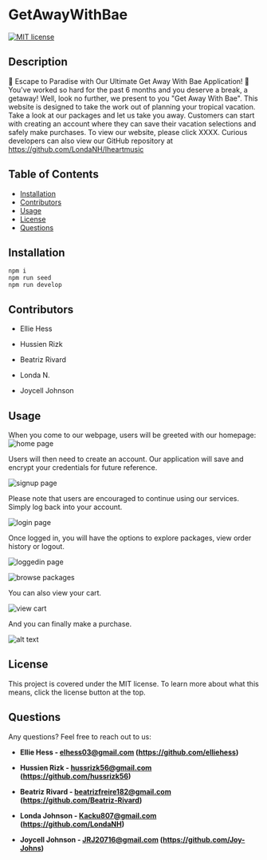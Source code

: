 # GetAwayWithBae

 [![MIT license](https://img.shields.io/badge/License-MIT-blue.svg)](https://mit-license.org/)

## Description
🌴 Escape to Paradise with Our Ultimate Get Away With Bae Application! 🌴
You've worked so hard for the past 6 months and you deserve a break, a getaway! Well, look no further, we present to you "Get Away With Bae". This website is designed to take the work out of planning your tropical vacation. Take a look at our packages and let us take you away. Customers can start with creating an account where they can save their vacation selections and safely make purchases. To view our website, please click XXXX.
Curious developers can also view our GitHub repository at https://github.com/LondaNH/Iheartmusic


## Table of Contents 

- [Installation](#installation)
- [Contributors](#contributors)
- [Usage](#usage)
- [License](#license)
- [Questions](#questions)



## Installation

    npm i  
    npm run seed  
    npm run develop  

## Contributors
- Ellie Hess

- Hussien Rizk 

- Beatriz Rivard 

- Londa N. 

- Joycell Johnson 

## Usage 
When you come to our webpage, users will be greeted with our homepage:
![home page](./assets/homepage.png)

Users will then need to create an account. Our application will save and encrypt your credentials for future reference. 

![signup page](./assets/signupPage2.png)

Please note that users are encouraged to continue using our services. Simply log back into your account.

![login page](./assets/loginPage2.png)

Once logged in, you will have the options to explore packages, view order history or logout.

![loggedin page](./assets/loggedinPage.png)


![browse packages](coming)

You can also view your cart.

![view cart](coming)

And you can finally make a purchase.

![alt text](coming)


## License

This project is covered under the MIT license. To learn more about what this means, click the license button at the top.


## Questions 

Any questions? Feel free to reach out to us:

- <b>Ellie Hess - elhess03@gmail.com (https://github.com/elliehess)</b>

- <b> Hussien Rizk  - hussrizk56@gmail.com (https://github.com/hussrizk56)</b>

- <b>Beatriz Rivard - beatrizfreire182@gmail.com (https://github.com/Beatriz-Rivard)</b>

- <b>Londa Johnson - Kacku807@gmail.com (https://github.com/LondaNH)</b>

- <b>Joycell Johnson - JRJ20716@gmail.com (https://github.com/Joy-Johns)</b>
